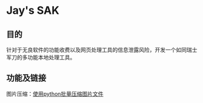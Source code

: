 # Jay's SAK

## 目的

针对于无良软件的功能收费以及网页处理工具的信息泄露风险，开发一个如同瑞士军刀的多功能本地处理工具。

## 功能及链接

图片压缩：[使用python批量压缩图片文件](https://blog.csdn.net/weixin_41855010/article/details/120723943?ops_request_misc=&request_id=&biz_id=102&utm_term=python%E5%9B%BE%E7%89%87%E5%8E%8B%E7%BC%A9&utm_medium=distribute.pc_search_result.none-task-blog-2~all~sobaiduweb~default-7-120723943.142^v71^control,201^v4^add_ask&spm=1018.2226.3001.4187)

